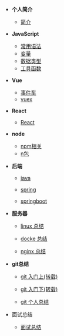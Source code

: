 - **个人简介**

  - [简介](README.md)

* **JavaScript**

  - [常用语法](zh-cn/frontEnd/js/js)
  - [变量](zh-cn/frontEnd/js/variable)
  - [数据类型](zh-cn/frontEnd/js/dataType)
  - [工具函数](zh-cn/frontEnd/js/utilsFunction)

* **Vue**

  - [事件车](zh-cn/frontEnd/vue/bus)
  - [vuex](zh-cn/frontEnd/vue/vuex)

* **React**

  - [React](zh-cn/frontEnd/react/reactBase)

* **node**

  - [npm相关](zh-cn/frontEnd/node/nodeCommand)
  - [n包](zh-cn/frontEnd/node/nCommand)

* **后端**

  - [java](zh-cn/expect)

  - [spring](zh-cn/expect)

  - [springboot](zh-cn/expect)

* **服务器**

  - [linux 总结](zh-cn/rearEnd/linux/linuxCommand)

  - [docke 总结](zh-cn/rearEnd/docker/dockerCommand)

  - [nginx 总结](zh-cn/rearEnd/nginx/nginx)

* **git总结**

  - [git 入门上(转载)](zh-cn/other/git/git入门上)

  - [git 入门下(转载)](zh-cn/other/git/git入门下)

  - [git 个人总结](zh-cn/other/git/git总结)

* 面试总结
  - [面试总结](zh-cn/other/interview/面试总结.md)